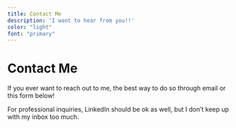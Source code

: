 ```yaml
---
title: Contact Me
description: 'I want to hear from you!!'
color: "light"
font: "primary"
---
```

# Contact Me

If you ever want to reach out to me, the best way to do so through email or this form below! 
 
For professional inquiries, LinkedIn should be ok as well, but I don’t keep up with my inbox too much.

<contact-form></contact-form>

<about-content>
  <template #header>Socials</template>
  <template #body>

I'll leave these here just in case, but your best bet on getting ahold of me will be the form above. 

  </template>
</about-content>

<contact-socials></contact-socials>
